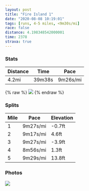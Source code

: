 ```yaml
---
layout: post
title: "Fire Island 1"
date: "2020-08-08 10:19:01"
tags: [runs, 4-5 miles, <9m30s/mi]
race: false
distance: 4.198348542000001
time: 2378
strava: true
---
```


### Stats

| Distance | Time | Pace |
|----------|------|------|
|4.2mi|39m38s|9m26s/mi|

{% raw %}
<img src='https://maps.googleapis.com/maps/api/staticmap?maptype=roadmap&path=enc:ejbwFvuk}LES@KSo@Kw@Mk@Kw@SgA~@YFIBOxA_@HEeA`@WRYV[Na@FBIEJi@^U@WHoBz@kAh@YDWOK_@EWx@|@LM`@Mh@Ob@Qj@Mt@[r@_@VQC]Ms@F^Pd@Fz@VjALrARx@bAjGJ^Fr@d@tCZtAf@zCXbAf@fCVr@Dn@Z`B@d@F`@`@zAf@hDt@dD\pBPJLAa@Li@b@{@b@CJ@HH\LpAPlCLbCZ`AJd@^rCXpAj@fDFLHt@hAfG?^OLs@X}@d@}Ah@cAXWLCH@`@b@zAJp@ZzA\hBFj@\zAf@~CNb@XrAX~A\bCb@nBPf@Lz@HVMl@J`@Fl@Lb@TvAVjADf@n@~CJl@Pp@Zd@ZPb@@XGRK?CUL}@?WO[[KMQy@M[]uAFI~Ao@t@MnAk@~@]b@SWNyBjAgDlAKFAHEi@K]QYUuAA_@Ie@?qAYs@SeAGM?MOc@AkAM[Ea@EKKoASq@A_@SqAS]IWGs@Ga@Ew@Om@Gc@W{@Em@QYKq@KUSo@C[@a@K_@K}@K[Ik@WmCMa@ScAKWYsBWoAc@oBGo@HUx@]z@a@nAWhA_@TMJMBGSq@Ae@Ga@M[Ks@Qe@EoAEe@EIGs@Ko@Ai@OyBIWIg@ROz@YZQ@GQgAAm@WiAKUMi@GaBK_@AWg@cBAYOYG[Gq@K_@S{ASi@OW_@oBGSYqBQs@A[K[E_@Oe@OcCM_AM_@Es@Oc@EQYq@C]G_@E_@RM`Be@NAd@Ub@In@[TG&key=AIzaSyC1MId7bFpkLXNAaYhBSTb8jLyiSqzbDtM&size=800x800&markers=color:yellow|label:S|40.64947,-73.13772&markers=color:green|label:F|40.64805000000002,-73.13713000000008'>
{% endraw %}

### Splits

| Mile | Pace | Elevation |
|------|------|-----------|
|1|9m27s/mi|-0.7ft|
|2|9m17s/mi|4.6ft|
|3|9m27s/mi|-3.9ft|
|4|8m56s/mi|1.3ft|
|5|9m29s/mi|13.8ft|

### Photos
<img src='https://dgtzuqphqg23d.cloudfront.net/grmsZ-hKRKDx4pgT1EQcfyV3cUQeLKlRjeG2GOErLCE-768x768.jpg'>
